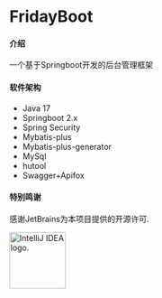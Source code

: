 # FridayBoot

#### 介绍
一个基于Springboot开发的后台管理框架

#### 软件架构
- Java 17
- Springboot 2.x
- Spring Security
- Mybatis-plus
- Mybatis-plus-generator
- MySql
- hutool
- Swagger+Apifox

#### 特别鸣谢

感谢JetBrains为本项目提供的开源许可.

<img src="https://resources.jetbrains.com/storage/products/company/brand/logos/jb_beam.png" width="100" height="100" alt="IntelliJ IDEA logo.">
